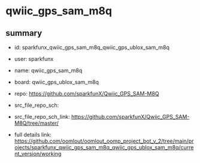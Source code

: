 # qwiic_gps_sam_m8q
 
## summary 
* id: sparkfunx_qwiic_gps_sam_m8q_qwiic_gps_ublox_sam_m8q
* user: sparkfunx
* name: qwiic_gps_sam_m8q
* board: qwiic_gps_ublox_sam_m8q
* repo: https://github.com/sparkfunX/Qwiic_GPS_SAM-M8Q



* src_file_repo_sch: 
* src_file_repo_sch_link: https://github.com/sparkfunX/Qwiic_GPS_SAM-M8Q/tree/master/
* full details link: https://github.com/oomlout/oomlout_oomp_project_bot_v_2/tree/main/projects/sparkfunx_qwiic_gps_sam_m8q_qwiic_gps_ublox_sam_m8q/current_version/working  







